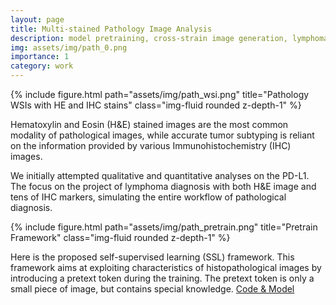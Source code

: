 ```yaml
---
layout: page
title: Multi-stained Pathology Image Analysis
description: model pretraining, cross-strain image generation, lymphoma classification
img: assets/img/path_0.png
importance: 1
category: work
---
```



<div class="row">
    <div class="col-sm mt-3 mt-md-0">
        {% include figure.html path="assets/img/path_wsi.png" title="Pathology WSIs with HE and IHC stains" class="img-fluid rounded z-depth-1" %}
    </div>
</div>
<!-- <div class="caption">
    This image can also have a caption. It's like magic.
</div> -->

Hematoxylin and Eosin (H&E) stained images are the most common modality of pathological images, while accurate tumor subtyping is reliant on the information provided by various Immunohistochemistry (IHC) images. 

We initially attempted qualitative and quantitative analyses on the PD-L1. The focus on the project of lymphoma diagnosis with both H&E image and tens of IHC markers, simulating the entire workflow of pathological diagnosis.



<div class="row">
    <div class="col-sm mt-3 mt-md-0">
        {% include figure.html path="assets/img/path_pretrain.png" title="Pretrain Framework" class="img-fluid rounded z-depth-1" %}
    </div>
</div>

Here is the proposed self-supervised learning (SSL) framework. This framework aims at exploiting characteristics of histopathological images by introducing a pretext token during the training. The pretext token is only a small piece of image, but contains special knowledge. [Code & Model](https://github.com/openmedlab/PathoDuet)